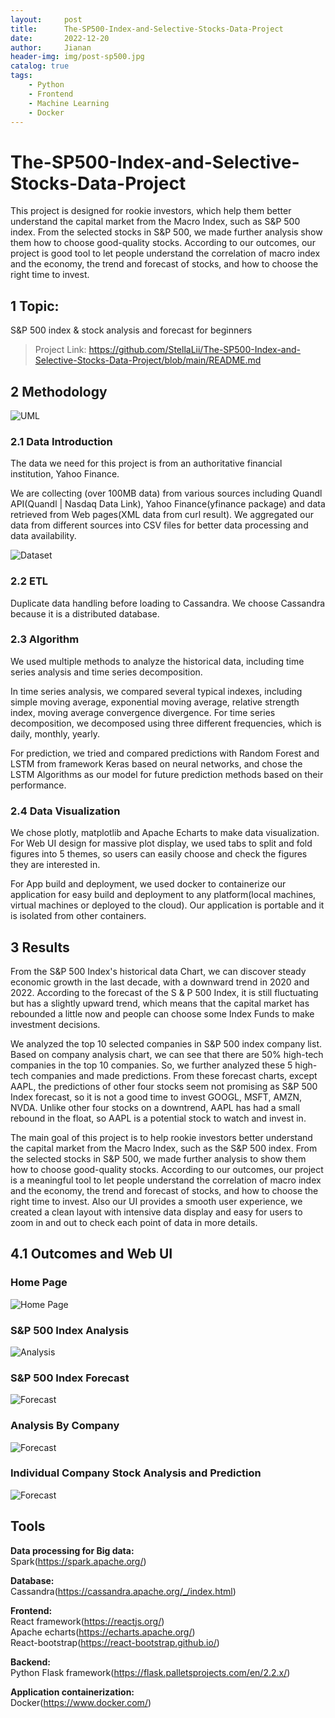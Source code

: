 ```yaml
---
layout:     post
title:      The-SP500-Index-and-Selective-Stocks-Data-Project
date:       2022-12-20
author:     Jianan
header-img: img/post-sp500.jpg
catalog: true
tags:
    - Python
    - Frontend
    - Machine Learning
    - Docker
---
```


# The-SP500-Index-and-Selective-Stocks-Data-Project
This project is designed for rookie investors, which help them better understand the capital market from the Macro Index, such as S&P 500 index. From the selected stocks in S&P 500, we made further analysis show them how to choose good-quality stocks. According to our outcomes, our project is good tool to let people understand the correlation of macro index and the economy, the trend and forecast of stocks, and how to choose the right time to invest.


## 1 Topic:   
S&P 500 index & stock analysis and forecast for beginners
>Project Link: https://github.com/StellaLii/The-SP500-Index-and-Selective-Stocks-Data-Project/blob/main/README.md

## 2 Methodology
![UML](https://github.com/StellaLii/MarkDown-Photos/blob/master/SP500/UML.jpeg)

### 2.1 Data Introduction
<!-- |  Data   | Brief Introduction  |
|  ----  | ----  |
| sp500_index  | Detailed info of the S&P 500 index from 2012-01 to 2022-11 |
| sp500_companies | The 500 of the largest companies make up for S&P 500 |
| Selected high-quality stocks | AAPL, AMZN, GOOGL, MSFT, NVDA| -->
The data we need for this project is from an authoritative financial institution, Yahoo Finance. 

We are collecting (over 100MB data) from various sources including Quandl API(Quandl | Nasdaq Data Link), Yahoo Finance(yfinance package) and data retrieved from Web pages(XML data from curl result). We aggregated our data from different sources into CSV files for better data processing and data availability.

![Dataset](https://github.com/StellaLii/MarkDown-Photos/blob/master/SP500/dataset.jpg)

### 2.2 ETL
Duplicate data handling before loading to Cassandra. We choose Cassandra because it is a distributed database.

### 2.3 Algorithm
We used multiple methods to analyze the historical data, including time series analysis and time series decomposition. 

In time series analysis, we compared several typical indexes, including simple moving average, exponential moving average, relative strength index, moving average convergence divergence. For time series decomposition, we decomposed using three different frequencies, which is daily, monthly, yearly.

For prediction, we tried and compared predictions with Random Forest and LSTM from framework Keras based on neural networks, and chose the LSTM Algorithms as our model for future prediction methods based on their performance.

### 2.4 Data Visualization
We chose plotly, matplotlib and Apache Echarts to make data visualization.
For Web UI design for massive plot display, we used tabs to split and fold figures into 5 themes, so users can easily choose and check the figures they are interested in.

For App build and deployment, we used docker to containerize our application for easy build and deployment to any platform(local machines, virtual machines or deployed to the cloud). Our application is portable and it is isolated from other containers.

## 3 Results
From the S&P 500 Index's historical data Chart, we can discover steady economic growth in the last decade, with a downward trend in 2020 and 2022. According to the forecast of the S & P 500 Index, it is still fluctuating but has a slightly upward trend, which means that the capital market has rebounded a little now and people can choose some Index Funds to make investment decisions.

We analyzed the top 10 selected companies in S&P 500 index company list. Based on company analysis chart, we can see that there are 50% high-tech companies in the top 10 companies. So, we further analyzed these 5 high-tech companies and made predictions. From these forecast charts, except AAPL, the predictions of other four stocks seem not promising as S&P 500 Index forecast, so it is not a good time to invest GOOGL, MSFT, AMZN, NVDA. Unlike other four stocks on a downtrend, AAPL has had a small rebound in the float, so AAPL is a potential stock to watch and invest in.

The main goal of this project is to help rookie investors better understand the capital market from the Macro Index, such as the S&P 500 index. From the selected stocks in S&P 500, we made further analysis to show them how to choose good-quality stocks. According to our outcomes, our project is a meaningful tool to let people understand the correlation of macro index and the economy, the trend and forecast of stocks, and how to choose the right time to invest. Also our UI provides a smooth user experience, we created a clean layout with intensive data display and easy for users to zoom in and out to check each point of data in more details.

## 4.1 Outcomes and Web UI
### Home Page
![Home Page](https://github.com/StellaLii/MarkDown-Photos/blob/master/SP500/homepage.jpg)

### S&P 500 Index Analysis
![Analysis](https://github.com/StellaLii/MarkDown-Photos/blob/master/SP500/analysis.jpg)

### S&P 500 Index Forecast
![Forecast](https://github.com/StellaLii/MarkDown-Photos/blob/master/SP500/forecast1.jpg)

### Analysis By Company
![Forecast](https://github.com/StellaLii/MarkDown-Photos/blob/master/SP500/forecast2.jpg)

### Individual Company Stock Analysis and Prediction
![Forecast](https://github.com/StellaLii/MarkDown-Photos/blob/master/SP500/forecast3.jpg)

## Tools
**Data processing for Big data:**\
Spark(https://spark.apache.org/) 

**Database:**\
Cassandra(https://cassandra.apache.org/_/index.html)

**Frontend:** \
React framework(https://reactjs.org/)  
Apache echarts(https://echarts.apache.org/)  
React-bootstrap(https://react-bootstrap.github.io/)  

**Backend:**\
Python Flask framework(https://flask.palletsprojects.com/en/2.2.x/)

**Application containerization:**\
Docker(https://www.docker.com/)